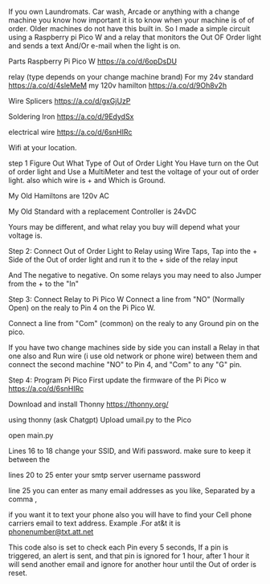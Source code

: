 If you own Laundromats. Car wash, Arcade or anything with a change machine you know how important it is to know when your machine is of of order. Older machines do not have this built in. So I made a simple circuit using a Raspberry pi Pico W and a relay that monitors the Out OF Order light and sends a text And/Or e-mail when the light is on.

Parts
Raspberry Pi Pico W https://a.co/d/6opDsDU

relay (type depends on your change machine brand) For my 24v standard https://a.co/d/4sleMeM my 120v hamilton https://a.co/d/9Oh8v2h

Wire Splicers https://a.co/d/gxGjUzP

Soldering Iron https://a.co/d/9EdydSx

electrical wire https://a.co/d/6snHIRc

Wifi at your location.

step 1 
Figure Out What Type of Out of Order Light You Have
turn on the Out of order light and Use a MultiMeter and test the voltage of your out of order light. also which wire is + and Which is Ground.

My Old Hamiltons are 120v AC

My Old Standard with a replacement Controller is 24vDC

Yours may be different, and what relay you buy will depend what your voltage is.

Step 2: Connect Out of Order Light to Relay
using Wire Taps, Tap into the + Side of the Out of order light and run it to the + side of the relay input

And The negative to negative. On some relays you may need to also Jumper from the + to the "In"

Step 3: Connect Relay to Pi Pico W
Connect a line from "NO" (Normally Open) on the realy to Pin 4 on the Pi Pico W.

Connect a line from "Com" (common) on the realy to any Ground pin on the pico.

If you have two change machines side by side you can install a Relay in that one also and Run wire (i use old network or phone wire) between them and connect the second machine "NO" to Pin 4, and "Com" to any "G" pin.


Step 4: Program Pi Pico
First update the firmware of the Pi Pico w https://a.co/d/6snHIRc

Download and install Thonny https://thonny.org/

using thonny (ask Chatgpt) Upload umail.py to the Pico

open main.py

Lines 16 to 18 change your SSID, and Wifi password. make sure to keep it between the ` `

lines 20 to 25 enter your smtp server username password

line 25 you can enter as many email addresses as you like, Separated by a comma ,

if you want it to text your phone also you will have to find your Cell phone carriers email to text address. Example .For at&t it is phonenumber@txt.att.net



This code also is set to check each Pin every 5 seconds, If a pin is triggered, an alert is sent, and that pin is ignored for 1 hour, after 1 hour it will send another email and ignore for another hour until the Out of order is reset.

